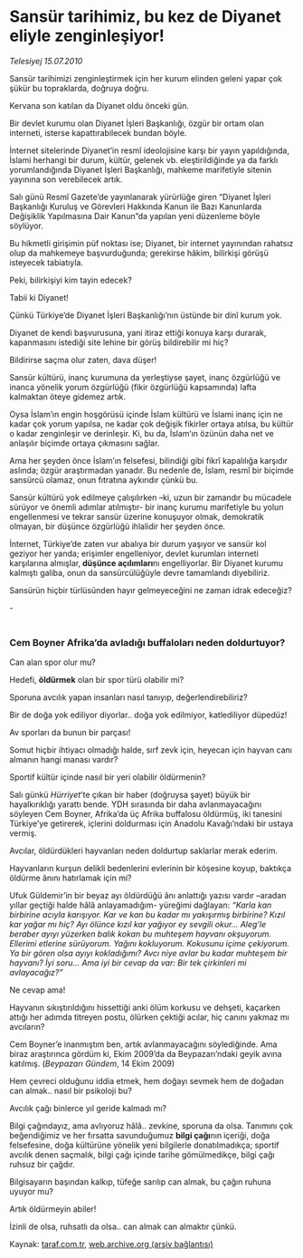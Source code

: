 # Sansür tarihimiz, bu kez de Diyanet eliyle zenginleşiyor!

*Telesiyej 15.07.2010*

<div class="yazi"><p>Sansür tarihimizi zenginleştirmek için her kurum elinden geleni yapar çok şükür bu topraklarda, doğruya doğru.</p>
<p>Kervana son katılan da Diyanet oldu önceki gün.</p>
<p>Bir devlet kurumu olan Diyanet İşleri Başkanlığı, özgür bir ortam olan interneti, isterse kapattırabilecek bundan böyle. </p>
<p>İnternet sitelerinde Diyanet’in resmî ideolojisine karşı bir yayın yapıldığında, İslami herhangi bir durum, kültür, gelenek vb. eleştirildiğinde ya da farklı yorumlandığında Diyanet İşleri Başkanlığı, mahkeme marifetiyle sitenin yayınına son verebilecek artık.</p>
<p>Salı günü Resmî Gazete’de yayınlanarak yürürlüğe giren “Diyanet İşleri Başkanlığı Kuruluş ve Görevleri Hakkında Kanun ile Bazı Kanunlarda Değişiklik Yapılmasına Dair Kanun”da yapılan yeni düzenleme böyle söylüyor.</p>
<p>Bu hikmetli girişimin püf noktası ise; Diyanet, bir internet yayınından rahatsız olup da mahkemeye başvurduğunda; gerekirse hâkim, bilirkişi görüşü isteyecek tabiatıyla.</p>
<p>Peki, bilirkişiyi kim tayin edecek?</p>
<p>Tabii ki Diyanet!</p>
<p>Çünkü Türkiye’de Diyanet İşleri Başkanlığı’nın üstünde bir dinî kurum yok.</p>
<p>Diyanet de kendi başvurusuna, yani itiraz ettiği konuya karşı durarak, kapanmasını istediği site lehine bir görüş bildirebilir mi hiç?</p>
<p>Bildirirse saçma olur zaten, dava düşer!</p>
<p>Sansür kültürü, inanç kurumuna da yerleştiyse şayet, inanç özgürlüğü ve inanca yönelik yorum özgürlüğü (fikir özgürlüğü kapsamında) lafta kalmaktan öteye gidemez artık.</p>
<p>Oysa İslam’ın engin hoşgörüsü içinde İslam kültürü ve İslami inanç için ne kadar çok yorum yapılsa, ne kadar çok değişik fikirler ortaya atılsa, bu kültür o kadar zenginleşir ve derinleşir. Ki, bu da, İslam’ın özünün daha net ve anlaşılır biçimde ortaya çıkmasını sağlar.</p>
<p>Ama her şeyden önce İslam’ın felsefesi, bilindiği gibi fikrî kapalılığa karşıdır aslında; özgür araştırmadan yanadır. Bu nedenle de, İslam, resmî bir biçimde sansürcü olamaz, onun fıtratına aykırıdır çünkü bu.</p>
<p>Sansür kültürü yok edilmeye çalışılırken –ki, uzun bir zamandır bu mücadele sürüyor ve önemli adımlar atılmıştır- bir inanç kurumu marifetiyle bu yolun engellenmesi ve tekrar sansür üzerine konuşuyor olmak, demokratik olmayan, bir düşünce özgürlüğü ihlalidir her şeyden önce.</p>
<p>İnternet, Türkiye’de zaten vur abalıya bir durum yaşıyor ve sansür kol geziyor her yanda; erişimler engelleniyor, devlet kurumları interneti karşılarına almışlar,<b> düşünce açılımları</b>nı engelliyorlar. Bir Diyanet kurumu kalmıştı galiba, onun da sansürcülüğüyle devre tamamlandı diyebiliriz. </p>
<p>Sansürün hiçbir türlüsünden hayır gelmeyeceğini ne zaman idrak edeceğiz?</p>
<p>     -</p>
<h3><br/>Cem Boyner Afrika’da avladığı buffaloları neden doldurtuyor?</h3>
<p>Can alan spor olur mu?</p>
<p>Hedefi, <b>öldürmek</b> olan bir spor türü olabilir mi?</p>
<p>Sporuna avcılık yapan insanları nasıl tanıyıp, değerlendirebiliriz?</p>
<p>Bir de doğa yok ediliyor diyorlar.. doğa yok edilmiyor, katlediliyor düpedüz! </p>
<p>Av sporları da bunun bir parçası!</p>
<p>Somut hiçbir ihtiyacı olmadığı halde, sırf zevk için, heyecan için hayvan canı almanın hangi manası vardır?</p>
<p>Sportif kültür içinde nasıl bir yeri olabilir öldürmenin?</p>
<p>Salı günkü <i>Hürriyet</i>’te çıkan bir haber (doğruysa şayet) büyük bir hayalkırıklığı yarattı bende. YDH sırasında bir daha avlanmayacağını söyleyen Cem Boyner, Afrika’da üç Afrika buffalosu öldürmüş, iki tanesini Türkiye’ye getirerek, içlerini doldurması için Anadolu Kavağı’ndaki bir ustaya vermiş. </p>
<p>Avcılar, öldürdükleri hayvanları neden doldurtup saklarlar merak ederim.</p>
<p>Hayvanların kurşun delikli bedenlerini evlerinin bir köşesine koyup, baktıkça öldürme ânını hatırlamak için mi? </p>
<p>Ufuk Güldemir’in bir beyaz ayı öldürdüğü ânı anlattığı yazısı vardır –aradan yıllar geçtiği halde hâlâ anlayamadığım- yüreğimi dağlayan:<i> “Karla kan birbirine acıyla karışıyor. Kar ve kan bu kadar mı yakışırmış birbirine? Kızıl kar yağar mı hiç? Ayı ölünce kızıl kar yağıyor ey sevgili okur… Aleg’le beraber ayıyı yüzerken balık kokan bu muhteşem hayvanı okşuyorum. Ellerimi etlerine sürüyorum. Yağını kokluyorum. Kokusunu içime çekiyorum. Ya bir gören olsa ayıyı kokladığımı? Avcı niye avlar bu kadar muhteşem bir hayvanı? İyi soru… Ama iyi bir cevap da var: Bir tek çirkinleri mi avlayacağız?” </i></p>
<p>Ne cevap ama!</p>
<p>Hayvanın sıkıştırıldığını hissettiği anki ölüm korkusu ve dehşeti, kaçarken attığı her adımda titreyen postu, ölürken çektiği acılar, hiç canını yakmaz mı avcıların? </p>
<p>Cem Boyner’e inanmıştım ben, artık avlanmayacağını söylediğinde. Ama biraz araştırınca gördüm ki, Ekim 2009’da da Beypazarı’ndaki geyik avına katılmış. (<i>Beypazarı Gündem</i>, 14 Ekim 2009)</p>
<p>Hem çevreci olduğunu iddia etmek, hem doğayı sevmek hem de doğadan can almak.. nasıl bir psikoloji bu?</p>
<p>Avcılık çağı binlerce yıl geride kalmadı mı?</p>
<p>Bilgi çağındayız, ama avlıyoruz hâlâ.. zevkine, sporuna da olsa. Tanımını çok beğendiğimiz ve her fırsatta savunduğumuz <b>bilgi çağı</b>nın<b> </b>içeriği, doğa felsefesine, doğa kültürüne yönelik yeni bilgilerle donatılmadıkça; sportif avcılık denen saçmalık, bilgi çağı içinde tarihe gömülmedikçe, bilgi çağı ruhsuz bir çağdır. </p>
<p>Bilgisayarın başından kalkıp, tüfeğe sarılıp can almak, bu çağın ruhuna uyuyor mu?</p>
<p>Artık öldürmeyin abiler!</p>
<p>İzinli de olsa, ruhsatlı da olsa.. can almak can almaktır çünkü.</p></div>

Kaynak: [taraf.com.tr](http://www.taraf.com.tr:80/telesiyej/makale-sansur-tarihimiz-bu-kez-de-diyanet-eliyle.htm), [web.archive.org (arşiv bağlantısı)](http://web.archive.org/web/20100719012617/http://www.taraf.com.tr:80/telesiyej/makale-sansur-tarihimiz-bu-kez-de-diyanet-eliyle.htm)
